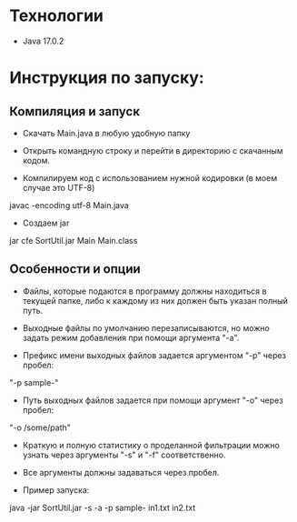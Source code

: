 # Технологии
* Java 17.0.2

# Инструкция по запуску:
## Компиляция и запуск
* Скачать Main.java в любую удобную папку

* Открыть командную строку и перейти в директорию с скачанным кодом.

* Компилируем код с использованием нужной кодировки (в моем случае это UTF-8)

javac -encoding utf-8 Main.java

* Создаем jar 

jar cfe SortUtil.jar Main Main.class

## Особенности и опции
* Файлы, которые подаются в программу должны находиться в текущей папке, либо к каждому из них должен быть указан полный путь.

* Выходные файлы по умолчанию перезаписываются, но можно задать режим добавления при помощи аргумента "-a".

* Префикс имени выходных файлов задается аргументом "-p" через пробел: 

"-p sample-"

* Путь выходных файлов задается при помощи аргумент "-o" через пробел: 

"-o /some/path"

* Краткую и полную статистику о проделанной фильтрации можно узнать через аргументы "-s" и "-f" соответственно.

* Все аргументы должны задаваться через пробел.

* Пример запуска:

java -jar SortUtil.jar -s -a -p sample- in1.txt in2.txt
